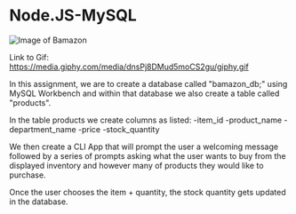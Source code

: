 # Node.JS-MySQL


![Image of Bamazon](https://j.gifs.com/k8r86K.gif)

Link to Gif: https://media.giphy.com/media/dnsPj8DMud5moCS2gu/giphy.gif


In this assignment, we are to create a database called "bamazon_db;" using MySQL Workbench and within that database we also create a table called "products".

In the table products we create columns as listed:
-item_id
-product_name
-department_name
-price
-stock_quantity

We then create a CLI App that will prompt the user a welcoming message followed by a series of prompts asking what the user wants to buy from the displayed inventory and however many of products they would like to purchase. 

Once the user chooses the item + quantity, the stock quantity gets updated in the database.
